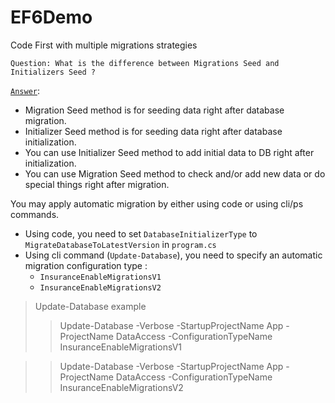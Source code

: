 # EF6Demo
Code First with multiple migrations strategies

`Question: What is the difference between Migrations Seed and Initializers Seed ?`

[`Answer`](https://stackoverflow.com/questions/35241585/entity-framework-what-is-the-difference-between-migrations-seed-and-contextiniti):
- Migration Seed method is for seeding data right after database migration.
- Initializer Seed method is for seeding data right after database initialization.
- You can use Initializer Seed method to add initial data to DB right after initialization.
- You can use Migration Seed method to check and/or add new data or do special things right after migration.

You may apply automatic migration by either using code or using cli/ps commands.
- Using code, you need to set `DatabaseInitializerType` to `MigrateDatabaseToLatestVersion` in `program.cs`
- Using cli command (`Update-Database`), you need to specify an automatic migration configuration type :
  - `InsuranceEnableMigrationsV1`
  - `InsuranceEnableMigrationsV2`

> Update-Database example
>> Update-Database -Verbose -StartupProjectName App -ProjectName DataAccess -ConfigurationTypeName InsuranceEnableMigrationsV1

>> Update-Database -Verbose -StartupProjectName App -ProjectName DataAccess -ConfigurationTypeName InsuranceEnableMigrationsV2
